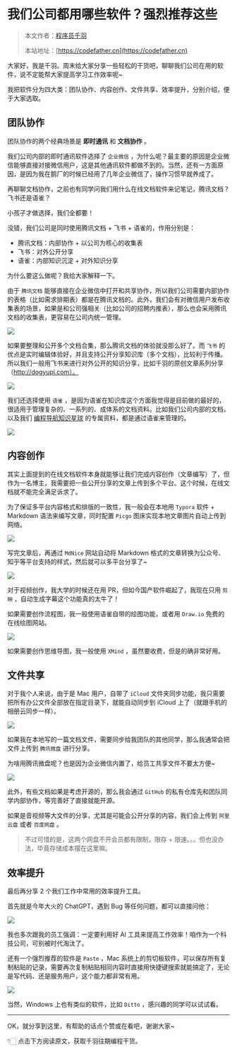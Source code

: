 # 我们公司都用哪些软件？强烈推荐这些

> 本文作者：[程序员千羽](https://yuyuanweb.feishu.cn/wiki/Abldw5WkjidySxkKxU2cQdAtnah)
>
> 本站地址：[https://codefather.cn](https://codefather.cn)

大家好，我是千羽。周末给大家分享一些轻松的干货吧，聊聊我们公司在用的软件，说不定能帮大家提高学习工作效率呢~

我把软件分为四大类：团队协作、内容创作、文件共享、效率提升，分别介绍，便于大家选取。



## 团队协作

团队协作的两个经典场景是 **即时通讯** 和 **文档协作** 。

我们公司内部的即时通讯软件选择了 `企业微信` ，为什么呢？最主要的原因是企业微信能够直接对接微信用户，这是其他通讯软件都做不到的。当然，还有一方面原因，是因为我在鹅厂的时候已经用了几年企业微信了，操作习惯早就养成了。

再聊聊文档协作，之前也有同学问我们用什么在线文档软件来记笔记，腾讯文档？飞书还是语雀？

小孩子才做选择，我们全都要！

没错，我们公司是同时使用腾讯文档 + 飞书 + 语雀的，作用分别是：

- 腾讯文档：内部协作 + 以公司为核心的收集表
- 飞书：对外公开分享
- 语雀：内部知识沉淀 + 对外知识分享

为什么要这么做呢？我给大家解释一下。

由于 `腾讯文档` 能够直接在企业微信中打开和共享协作，所以我们公司需要内部协作的表格（比如需求排期表）都是在腾讯文档的。此外，我们会有对微信用户发布收集表的场景，如果是和公司强相关（比如公司的招聘内推表），那么也会采用腾讯文档的收集表，更容易在公司内统一管理。

![](https://pic.yupi.icu/1/image-20231119222906925.png)

如果要整理和公开多个文档合集，那么腾讯文档的体验就没那么好了。而 `飞书`  的优点是实时编辑体验好，并且支持公开分享知识库（多个文档），比较利于传播。所以我们一般用飞书来进行对外公开的知识分享，比如千羽的原创文章系列分享（http://dogyupi.com）。

![](https://pic.yupi.icu/1/image-20231119222935260.png)

我们还选择使用 `语雀` ，是因为语雀在知识库这个方面我觉得是目前做的最好的，很适用于管理复杂的、一系列的、成体系的文档资料。比如我们公司内部的文档，以及我们 [编程导航知识星球](https://mp.weixin.qq.com/s?__biz=MzI1NDczNTAwMA==&mid=2247551600&idx=2&sn=829527e998d88a5d5cebbc0a26107fcf&scene=21#wechat_redirect) 的专属资料，都是通过语雀来管理的。

![](https://pic.yupi.icu/1/image-20231119223014040.png)



## 内容创作

其实上面提到的在线文档软件本身就能够让我们完成内容创作（文章编写）了，但作为一名博主，我需要把一些公开分享的文章上传到多个平台。这个时候，在线文档就不能完全满足诉求了。

为了保证多平台内容格式和排版的一致性，我一般会在本地用 `Typora` 软件 + Markdown 语法来编写文章，同时配置 `Picgo` 图床实现本地文章图片自动上传到网络。

![](https://pic.yupi.icu/1/image-20231119224923109.png)

写完文章后，再通过 `MdNice` 网站自动将 Markdown 格式的文章转换为公众号、知乎等平台支持的样式，然后就可以多平台分享了~

![](https://pic.yupi.icu/1/image-20231119223640841.png)

对于视频创作，我大学的时候还在用 PR，但如今国产软件崛起了，我现在只用 `剪映` ，自动生成字幕这个功能真的太牛了！

如果需要创作流程图，我一般使用语雀自带的绘图功能，或者用 `Draw.io` 免费的在线绘图网站。

![](https://pic.yupi.icu/1/image-20231119225147035.png)

如果需要创作思维导图，我一般使用 `XMind` ，虽然要收费，但是的确非常好用。



## 文件共享

对于我个人来说，由于是 Mac 用户，自带了 `iCloud` 文件夹同步功能，我只需要把所有办公文件全部放在指定目录下，就能自动同步到 iCloud 上了（就跟手机的相册云同步一样）。

![](https://pic.yupi.icu/1/image-20231119224021647.png)

如果我在本地写的一篇文档文件，需要同步给我团队的其他同学，那么我通常会把文件上传到 `腾讯微盘` 进行分享。

为啥用腾讯微盘呢？也是因为企业微信内置了，给员工共享文件不要太方便~

![](https://pic.yupi.icu/1/image-20231119224250347.png)

此外，有些文档如果是考虑开源的，那么我会通过 `GitHub` 的私有仓库先和团队同学内部协作，等完善好了直接就能开源。

如果是音视频等大文件的分享，尤其是可能会公开分享的内容，我们会上传到 `阿里云盘` 或者 `百度网盘` 。

> 不过可惜的是，这两个网盘不开会员都有限制，限存 + 限速。。。但也没办法，毕竟存储成本摆在这里嘛。



## 效率提升

最后再分享 2 个我们工作中常用的效率提升工具。

首先就是今年大火的 ChatGPT，遇到 Bug 等任何问题，都可以直接问他：

![](https://pic.yupi.icu/1/image-20231119225432479.png)

我也多次跟我的员工强调：一定要利用好 AI 工具来提高工作效率！咱作为一个科技公司，可别被时代淘汰了。

还有一个强烈推荐的软件是 `Paste` ，Mac 系统上的剪切板软件，可以保存所有复制粘贴的记录，需要再次复制粘贴相同内容时直接用快捷键搜索就能搞定了，无论是写代码、还是服务用户，这个能力都非常有用。

![](https://pic.yupi.icu/1/image-20231119225836894.png)

当然，Windows 上也有类似的软件，比如 `Ditto` ，感兴趣的同学可以试试看。



---



OK，就分享到这里，有帮助的话点个赞或在看吧，谢谢大家~ 

👇🏻 点击下方阅读原文，获取千羽往期编程干货。

